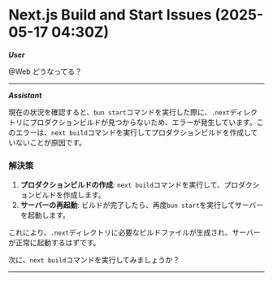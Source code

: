 <!-- Generated by SpecStory -->

# Next.js Build and Start Issues (2025-05-17 04:30Z)

_**User**_

@Web 
どうなってる？

---

_**Assistant**_

現在の状況を確認すると、`bun start`コマンドを実行した際に、`.next`ディレクトリにプロダクションビルドが見つからないため、エラーが発生しています。このエラーは、`next build`コマンドを実行してプロダクションビルドを作成していないことが原因です。

### 解決策
1. **プロダクションビルドの作成**: `next build`コマンドを実行して、プロダクションビルドを作成します。
2. **サーバーの再起動**: ビルドが完了したら、再度`bun start`を実行してサーバーを起動します。

これにより、`.next`ディレクトリに必要なビルドファイルが生成され、サーバーが正常に起動するはずです。

次に、`next build`コマンドを実行してみましょうか？

---

